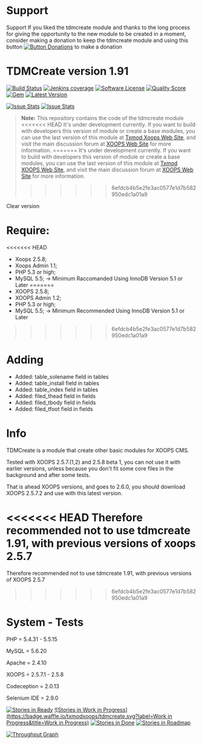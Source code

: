 # Support

Support
If you liked the tdmcreate module and thanks to the long process for giving the opportunity to the new module to be created in a moment, consider making a donation to keep the tdmcreate module and using this button <a href="http://www.txmodxoops.org/modules/xdonations/index.php" title="Button Donations" target="_blank"><img src="https://www.paypal.com/en_US/i/btn/btn_donate_LG.gif" alt="Button Donations" /></a> to make a donation

# TDMCreate version 1.91

[![Build Status](https://scrutinizer-ci.com/g/txmodxoops/tdmcreate/badges/build.png?b=master)](https://travis-ci.org/txmodxoops/tdmcreate)
[![Jenkins coverage](https://img.shields.io/jenkins/c/https/jenkins.qa.ubuntu.com/address-book-service-utopic-i386-ci.svg)](https://github.com/txmodxoops/tdmcreate)
[![Software License](https://img.shields.io/badge/license-GPL-brightgreen.svg?style=flat)](docs/license.txt)
[![Quality Score](https://img.shields.io/scrutinizer/g/txmodxoops/tdmcreate.svg?style=flat)](https://scrutinizer-ci.com/g/txmodxoops/tdmcreate)
[![Gem](https://img.shields.io/gem/dt/rails.svg)](txmodxoops/tdmcreate)
[![Latest Version](https://img.shields.io/github/release/txmodxoops/tdmcreate.svg?style=flat)](https://github.com/txmodxoops/TDMCreate-1.91/releases/latest)

<p>
<a href="http://issuestats.com/github/txmodxoops/tdmcreate"><img alt="Issue Stats" src="http://issuestats.com/github/txmodxoops/tdmcreate/badge/pr?style=flat"></a>
<a href="http://issuestats.com/github/txmodxoops/tdmcreate"><img alt="Issue Stats" src="http://issuestats.com/github/txmodxoops/tdmcreate/badge/issue?style=flat"></a>
<!--[![Github Releases (by Release)](https://img.shields.io/badge/tdmcreate-alpha%203.2-green.svg)](https://github.com/txmodxoops/tdmcreate/tree/alpha-3-4)-->
</p>

> **Note:** This repository contains the code of the tdmcreate module
<<<<<<< HEAD
It's under development currently. If you want to build with developers this version of module or create a base modules, you can use the last version of this module at [Txmod Xoops Web Site](http://www.txmodxoops.org), and visit the main discussion forum at [XOOPS Web Site](http://xoops.org/modules/newbb/viewtopic.php?topic_id=76746) for more information.
=======
It's under development currently. If you want to build with developers this version of module or create a base modules, you can use the last version of this module at [Txmod XOOPS Web Site](http://www.txmodxoops.org), and visit the main discussion forum at [XOOPS Web Site](http://xoops.org/modules/newbb/viewtopic.php?topic_id=76746) for more information.
>>>>>>> 6efdcb4b5e2fe3ac0577e1d7b582950edc1a01a9

Clear version

# Require:
<<<<<<< HEAD
- Xoops 2.5.8;
- Xoops Admin 1.1;
- PHP 5.3 or high;
- MySQL 5.5; -> Minimum Raccomanded Using InnoDB Version 5.1 or Later
=======
- XOOPS 2.5.8;
- XOOPS Admin 1.2;
- PHP 5.3 or high;
- MySQL 5.5; -> Minimum Recommended Using InnoDB Version 5.1 or Later
>>>>>>> 6efdcb4b5e2fe3ac0577e1d7b582950edc1a01a9

# Adding
 - Added: table_solename field in tables
 - Added: table_install field in tables
 - Added: table_index field in tables
 - Added: filed_thead field in fields
 - Added: filed_tbody field in fields
 - Added: filed_tfoot field in fields

# Info
TDMCreate is a module that create other basic modules for XOOPS CMS.

Tested with XOOPS 2.5.7.(1,2) and 2.5.8 beta 1, you can not use it with earlier versions, unless because you don't fit some core files in the background and after some tests.

That is ahead XOOPS versions, and goes to 2.6.0, you should download XOOPS 2.5.7.2 and use with this latest version.

<<<<<<< HEAD
Therefore recommended not to use tdmcreate 1.91, with previous versions of xoops 2.5.7
=======
Therefore recommended not to use tdmcreate 1.91, with previous versions of XOOPS 2.5.7
>>>>>>> 6efdcb4b5e2fe3ac0577e1d7b582950edc1a01a9

# System - Tests 
PHP = 5.4.31 - 5.5.15

MySQL = 5.6.20

Apache = 2.4.10

XOOPS = 2.5.7.1 - 2.5.8

Codeception = 2.0.13

Selenium IDE = 2.9.0

[![Stories in Ready](https://badge.waffle.io/txmodxoops/tdmcreate.svg?label=ready&title=Ready)](http://waffle.io/txmodxoops/tdmcreate)
[![Stories in Work in Progress](https://badge.waffle.io/txmodxoops/tdmcreate.svg?label=Work in Progress&title=Work in Progress)](http://waffle.io/txmodxoops/tdmcreate)
[![Stories in Done](https://badge.waffle.io/txmodxoops/tdmcreate.svg?label=done&title=Done)](http://waffle.io/txmodxoops/tdmcreate)
[![Stories in Roadmap](https://badge.waffle.io/txmodxoops/tdmcreate.svg?label=roadmap&title=Roadmap)](http://waffle.io/txmodxoops/tdmcreate)

[![Throughput Graph](https://graphs.waffle.io/txmodxoops/tdmcreate/throughput.svg)](https://waffle.io/txmodxoops/tdmcreate/metrics)
